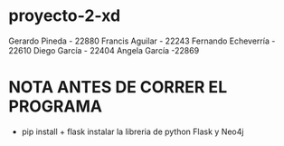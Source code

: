 # proyecto-2-xd
Gerardo Pineda - 22880
Francis Aguilar - 22243
Fernando Echeverría - 22610
Diego García - 22404
Angela García -22869

# NOTA ANTES DE CORRER EL PROGRAMA
+ pip install + flask
instalar la libreria de python Flask y Neo4j
